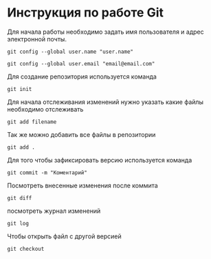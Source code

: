 # **Инструкция по работе Git**

Для начала работы необходимо задать имя пользователя и адрес электронной почты.

    git config --global user.name "user.name"

    git config --global user.email "email@email.com"

Для создание репозитория используется команда

    git init

Для начала отслеживания изменений нужно указать какие файлы необходимо отслеживать

    git add filename

Так же можно добавить все файлы в репозитории

    git add .

Для того чтобы зафиксировать версию используется команда 

    git commit -m "Коментарий"

Посмотреть внесенные изменения после коммита

    git diff

посмотреть журнал изменений

    git log

Чтобы открыть файл с другой версией

    git checkout 

